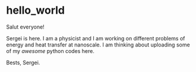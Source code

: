 # hello_world

Salut everyone!

Sergei is here. I am a physicist and I am working on different problems of energy and heat transfer at nanoscale.
I am thinking about uploading some of my *awesome* python codes here.

Bests,
Sergei.
